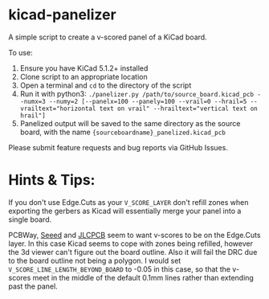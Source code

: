 # kicad-panelizer
A simple script to create a v-scored panel of a KiCad board.

To use:
1. Ensure you have KiCad 5.1.2+ installed
2. Clone script to an appropriate location
3. Open a terminal and `cd` to the directory of the script
4. Run it with python3: `./panelizer.py /path/to/source_board.kicad_pcb --numx=3 --numy=2 [--panelx=100 --panely=100 --vrail=0 --hrail=5 --vrailtext="horizontal text on vrail" --hrailtext="vertical text on hrail"]`
5. Panelized output will be saved to the same directory as the source board, with the name `{sourceboardname}_panelized.kicad_pcb`

Please submit feature requests and bug reports via GitHub Issues.

# Hints & Tips:

If you don't use Edge.Cuts as your ```V_SCORE_LAYER``` don't refill zones when exporting the gerbers as Kicad will essentially merge your panel into a single board.

PCBWay, [Seeed](http://support.seeedstudio.com/knowledgebase/articles/388503-what-are-the-pcb-panelization-rules
) and [JLCPCB](https://support.jlcpcb.com/article/49-pcb-panelization
) seem to want v-scores to be on the Edge.Cuts layer. In this case Kicad seems to cope with zones being refilled, however the 3d viewer can't figure out the board outline. Also it will fail the DRC due to the board outline not being a polygon. I would set ```V_SCORE_LINE_LENGTH_BEYOND_BOARD``` to -0.05 in this case, so that the v-scores meet in the middle of the default 0.1mm lines rather than extending past the panel.

